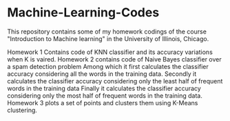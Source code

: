 # Machine-Learning-Codes

This repository contains some of my homework codings of the course "Introduction to Machine learning" in the 
University of Illinois, Chicago. 

Homework 1 Contains code of KNN classifier and its accuracy variations when K is vaired. 
Homework 2 contains code of Naive Bayes classifier over a spam detection problem
  Among which it first calculates the classifier accuracy considering all the words in the training data. 
  Secondly it calculates the classifier accuracy considering only the least half of frequent words in the training data
  Finally it calculates the classifier accuracy considering only the most half of frequent words in the training data. 
Homework 3 plots a set of points and clusters them using K-Means clustering. 
